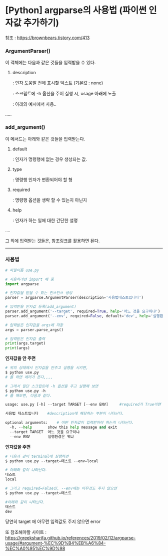 # [Python] argparse의 사용법 (파이썬 인자값 추가하기)

참조 : https://brownbears.tistory.com/413



### ArgumentParser()

이 객체에는 다음과 같은 것들을 입력받을 수 있다.

1. description

   : 인자 도움말 전에 표시할 텍스트 (기본값 : none)

   : 스크립트에 -h 옵션을 주어 실행 시, usage 아래에 노출

   : 아래의 예시에서 사용..

.....



### add_argument()

이 메서드는 아래와 같은 것들을 입력받는다.

1. default

   : 인자가 명령행에 없는 경우 생성되는 값.

2. type

   : 명령행 인자가 변환되어야 할 형

3. required 

   : 명령행 옵션을 생략 할 수 있는지 아닌지

4. help

   : 인자가 하는 일에 대한 간단한 설명

.... 

그 외에 입력받는 것들은, 참조링크를 활용하면 된다.



-----------

### 사용법

```python
# 파일이름 use.py

# 사용하려면 import 해 줌
import argparse

# 인자값을 받을 수 있는 인스턴스 생성
parser = argparse.ArgumentParser(description='사용법테스트입니다')

# 입력받을 인자값 등록(add_argument)
parser.add_argument('--target', required=True, help='어느 것을 요구하냐')
parser.add_argument('--env', required=False, default='dev', help='실행환경은 뭐냐')

# 입력받은 인자값을 args에 저장
args = parser.parse_args()

# 입력받은 인자값 출력
print(args.target)
print(args)


```

**인자값을 안 주면**

```python
# 위의 상태에서 인자값을 안주고 실행을 시키면, 
$ python use.py
# 를 하면 에러가 뜬다,,,,

# 그래서 일단 스크립트에 -h 옵션을 주고 실행해 보면
$ python use.py -h
# 를 해보면, 다음과 같다.

usage: use.py [-h] --target TARGET [--env ENV]     #required가 True이면 []가 없고, False이면 []가 있다.

사용법 테스트입니다    #description에 해당하는 부분이 나타난다.

optional arguments:    # 어떤 인자값이 입력받아야 하는지 나타난다.
  -h, --help       show this help message and exit
  --target TARGET  어느 것을 요구하냐
  --env ENV        실행환경은 뭐냐
```

**인자값을 주면**

```python
# 다음과 같이 terminal에 실행하면
$ python use.py --target=테스트 --env=local

# 아래와 같이 나타난다.
테스트
local

# 그리고 required=False인, --env에는 아무것도 주지 않으면
$ python use.py --target=테스트

#아래와 같이 나타난다.
테스트
dev

```

당연히 target 에 아무런 입력값도 주지 않으면 error



또 참조해야할 사이트 : https://greeksharifa.github.io/references/2019/02/12/argparse-usage/#argument-%EC%9D%B4%EB%A6%84-%EC%A0%95%EC%9D%98































